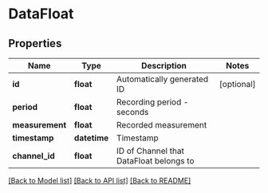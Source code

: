 # DataFloat

## Properties
Name | Type | Description | Notes
------------ | ------------- | ------------- | -------------
**id** | **float** | Automatically generated ID | [optional] 
**period** | **float** | Recording period - seconds | 
**measurement** | **float** | Recorded measurement | 
**timestamp** | **datetime** | Timestamp | 
**channel_id** | **float** | ID of Channel that DataFloat belongs to | 

[[Back to Model list]](../README.md#documentation-for-models) [[Back to API list]](../README.md#documentation-for-api-endpoints) [[Back to README]](../README.md)


